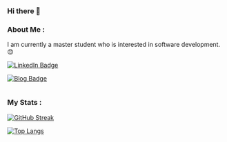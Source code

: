 ### Hi there 👋

### About Me :

I am currently a master student who is interested in software development. 😊

<div>
  <p>
    <a href="https://www.linkedin.com/in/jingtian-zhang27/"><img src="https://img.shields.io/badge/LinkedIn-blue?logo=linkedin&logoColor=white" alt="LinkedIn Badge"></a>
  </p>
    <p>
    <a href="https://iris1e27.github.io/"><img src="https://img.shields.io/badge/Iris1e27-Blog-blue" alt="Blog Badge"></a>
  </p>
  <img src="https://komarev.com/ghpvc/?username=Iris1e27&style=flat-square&color=blue" alt=""/>
</div>

### My Stats :
  
[![GitHub Streak](http://github-readme-streak-stats.herokuapp.com?user=Iris1e27)](https://git.io/streak-stats)

[![Top Langs](https://github-readme-stats.vercel.app/api/top-langs/?username=Iris1e27)](https://github.com/anuraghazra/github-readme-stats)


<!--
**Iris1e27/iris1e27** is a ✨ _special_ ✨ repository because its `README.md` (this file) appears on your GitHub profile.

Here are some ideas to get you started:

- 🔭 I’m currently working on ...
- 🌱 I’m currently learning ...
- 👯 I’m looking to collaborate on ...
- 🤔 I’m looking for help with ...
- 💬 Ask me about ...
- 📫 How to reach me: ...
- 😄 Pronouns: ...
- ⚡ Fun fact: ...
-->
